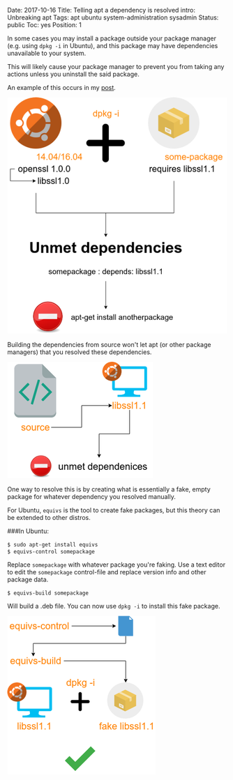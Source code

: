 Date: 2017-10-16
Title: Telling apt a dependency is resolved
intro: Unbreaking apt
Tags: apt ubuntu system-administration sysadmin
Status: public
Toc: yes
Position: 1

In some cases you may install a package outside your package manager (e.g. using `dpkg -i` in Ubuntu), and this package may have dependencies unavailable to your system.

This will likely cause your package manager to prevent you from taking any actions unless you uninstall the said package.

An example of this occurs in my [post](https://yonatankoren.com/post/a1-synergy-odroid).

![apt broken after  manual resolve](/images/breaking-apt.png)

Building the dependencies from source won't let apt (or other package managers) that you resolved these dependencies.

![Building from source apt dependencies are not met](/images/fixing-apt-1.png)

One way to resolve this is by creating what is essentially a fake, empty package for whatever dependency you resolved manually.

For Ubuntu, `equivs` is the tool to create fake packages, but this theory can be extended to other distros.

###In Ubuntu:

```
$ sudo apt-get install equivs
$ equivs-control somepackage
```

Replace `somepackage` with whatever package you're faking. Use a text editor to edit the `somepackage` control-file and replace version info and other package data.

```
$ equivs-build somepackage
```

Will build a .deb file. You can now use `dpkg -i` to install this fake package.

![use equivs to build a fake package](/images/fixing-apt-2.png)
